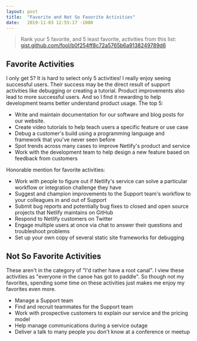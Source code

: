 ```yaml
---
layout: post
title:  "Favorite and Not So Favorite Activities"
date:   2019-11-03 12:55:17 -1000
---
```

<blockquote>
Rank your 5 favorite, and 5 least favorite, activities from this list: <a href="https://gist.github.com/fool/b0f254ff8c72a5765b6a9138249789d6" target="_blank">gist.github.com/fool/b0f254ff8c72a5765b6a9138249789d6</a>
</blockquote>
<h2>Favorite Activities</h2>
I only get 5? It is hard to select only 5 activities! I really enjoy seeing successful users. Their success may be the direct result of support activities like debugging or creating a tutorial.  Product improvements also lead to more successful users.  And so I find it rewarding to help development teams better understand product usage. The top 5:
<ul>
<li>Write and maintain documentation for our software and blog posts for our website.</li>
<li>Create video tutorials to help teach users a specific feature or use case</li>
<li>Debug a customer's build using a programming language and framework that you've never seen before</li>
<li>Spot trends across many cases to improve Netlify's product and service</li>
<li>Work with the development team to help design a new feature based on feedback from customers</li>
</ul>
Honorable mention for favorite activities:
<ul>
<li>Work with people to figure out if Netlify's service can solve a particular workflow or integration challenge they have</li>
<li>Suggest and champion improvements to the Support team's workflow to your colleagues in and out of Support</li>
<li>Submit bug reports and potentially bug fixes to closed and open source projects that Netlify maintains on GitHub</li>
<li>Respond to Netlify customers on Twitter</li>
<li>Engage multiple users at once via chat to answer their questions and troubleshoot problems</li>
<li>Set up your own copy of several static site frameworks for debugging</li>
</ul>
<h2>Not So Favorite Activities</h2>
These aren't in the category of "I'd rather have a root canal".  I view these activities as "everyone in the canoe has got to paddle". So though not my favorites, spending some time on these activities just makes me enjoy my favorites even more.
<ul>
<li>Manage a Support team</li>
<li>Find and recruit teammates for the Support team</li>
<li>Work with prospective customers to explain our service and the pricing model</li>
<li>Help manage communications during a service outage</li>
<li>Deliver a talk to many people you don't know at a conference or meetup</li>
</ul>
